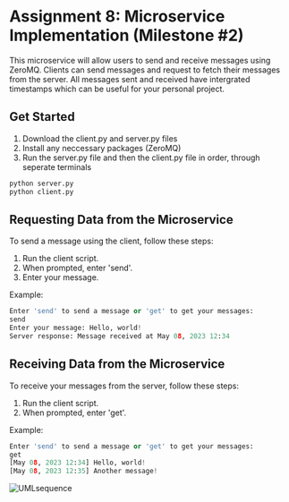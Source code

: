 # Assignment 8: Microservice Implementation (Milestone #2)

This microservice will allow users to send and receive messages using ZeroMQ. Clients can send messages and request to fetch their messages from the server. All messages sent and received have intergrated timestamps which can be useful for your personal project.

## Get Started
1. Download the client.py and server.py files
2. Install any neccessary packages (ZeroMQ)
3. Run the server.py file and then the client.py file in order, through seperate terminals
```python
python server.py
python client.py
```

## Requesting Data from the Microservice
To send a message using the client, follow these steps:
1. Run the client script.
2. When prompted, enter 'send'.
3. Enter your message.

Example:
```python
Enter 'send' to send a message or 'get' to get your messages:
send
Enter your message: Hello, world!
Server response: Message received at May 08, 2023 12:34
```

## Receiving Data from the Microservice
To receive your messages from the server, follow these steps:
1. Run the client script.
2. When prompted, enter 'get'.

Example:
```python
Enter 'send' to send a message or 'get' to get your messages:
get
[May 08, 2023 12:34] Hello, world!
[May 08, 2023 12:35] Another message!
```
![UMLsequence](https://user-images.githubusercontent.com/107871794/236950638-f1f0afcb-9e58-44ec-9ab1-da4ded56bdf7.png)



